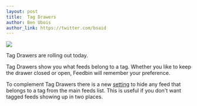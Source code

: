 ```yaml
---
layout: post
title:  Tag Drawers
author: Ben Ubois
author_link: https://twitter.com/bsaid
---
```


<img src="{{ 'images/2013-04-19/tag-drawer.gif' | asset_path }}" style="max-width: 480px;" />

Tag Drawers are rolling out today.

Tag Drawers show you what feeds belong to a tag. Whether you like to keep the drawer closed or open, Feedbin will remember your preference.

To complement Tag Drawers there is a new [setting](https://feedbin.me/settings) to hide any feed that belongs to a tag from the main feeds list. This is useful if you don't want tagged feeds showing up in two places.